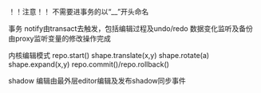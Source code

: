 
！！注意！！
不需要进事务的以“__”开头命名

事务
notify由transact去触发，包括编辑过程及undo/redo
数据变化监听及备份由proxy监听变量的修改操作完成

内核编辑模式
repo.start()
shape.translate(x,y)
shape.rotate(a)
shape.expand(x,y)
repo.commit()/repo.rollback()

shadow
编辑由最外层editor编辑及发布shadow同步事件
